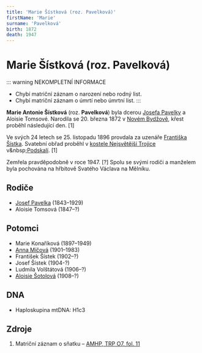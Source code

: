 ```yaml
---
title: 'Marie Šístková (roz. Pavelková)'
firstName: 'Marie'
surname: 'Pavelková'
birth: 1872
death: 1947
---
```


# Marie Šístková (roz. Pavelková)

::: warning NEKOMPLETNÍ INFORMACE
- Chybí matriční záznam o narození nebo rodný list.
- Chybí matriční záznam o úmrtí nebo úmrtní list.
:::

**Marie Antonie Šístková** (roz. **Pavelková**) byla dcerou [Josefa Pavelky](pavelka-josef-1843.md) a Aloisie Tomsové. Narodila se 20. března 1872 v&nbsp;[Novém Bydžově](https://cs.wikipedia.org/wiki/Nov%C3%BD_Byd%C5%BEov), křest proběhl následující den. \[1\]

<Photo src="Photo1500274.jpg" alt="Marie Pavelková (nedatováno)" size="md" />

Ve svých 24 letech se 25. listopadu 1896 provdala za uzenáře [Františka Šístka](sistek-frantisek-1872.md). Svatební obřad proběhl v [kostele Nejsvětější Trojice](https://cs.wikipedia.org/wiki/Kostel_Nejsv%C4%9Bt%C4%9Bj%C5%A1%C3%AD_Trojice_(Praha,_Trojick%C3%A1_ulice)) v&nbsp;[Podskalí](https://cs.wikipedia.org/wiki/Podskal%C3%AD_(Praha)). \[1\]

<Photo src="Photo1501267.jpg" alt="Marie Šístková (1939)" size="md" />

Zemřela pravděpodobně v roce 1947. \[?\] Spolu se svými rodiči a manželem byla pochována na hřbitově Svatého Václava na Mělníku.


## Rodiče

- [Josef Pavelka](pavelka-josef-1843.md) (1843–1929)
- Aloisie Tomsová (1847–?)


## Potomci

- Marie Konaříková (1897–1949)
- [Anna Míčová](sistkova-anna-1901.md) (1901–1983)
- František Šístek (1902–?)
- Josef Šístek (1904-?)
- Ludmila Volštátová (1906–?)
- [Aloisie Šotolová](sistkova-aloisie-1908.md) (1908–?)


## DNA

- Haploskupina mtDNA: H1c3



## Zdroje

1. Matriční záznam o sňatku – [AMHP, TRP O7, fol. 11](http://katalog.ahmp.cz/pragapublica/permalink?xid=1F1A863F451F4D62890D7A0D83926838&scan=15#scan15)

